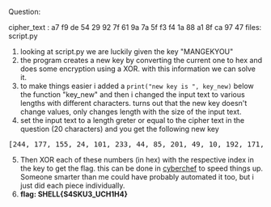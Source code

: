 Question:

cipher\_text : a7 f9 de 54 29 92 7f 61 9a 7a 5f f3 f4 1a 88 a1 8f ca 97 47
files: script.py

1) looking at script.py we are luckily given the key "MANGEKYOU"
2) the program creates a new key by converting the current one to hex and does some encryption using a XOR. with this information we can solve it.
3) to make things easier i added a `print("new key is ", key_new)` below the function "key_new" and then i changed the input text to various lengths with different characters.  turns out that the new key doesn't change values, only changes length with the size of the input text.
4) set the input text to a length greter or equal to the cipher text in the question (20 characters) and you get the following new key
<pre>[244, 177, 155, 24, 101, 233, 44, 85, 201, 49, 10, 192, 171, 79, 203, 233, 190, 130, 163, 58, 215, 68, 35, 123, 48, 54, 196, 147, 42, 250]
</pre>
5) Then XOR each of these numbers (in hex) with the respective index in the key to get the flag. this can be done in [cyberchef](https://gchq.github.io/CyberChef/#recipe=From_Hex('Auto')XOR(%7B'option':'Decimal','string':'244'%7D,'Standard',false)&input=YTc) to speed things up. Someone smarter than me could have probably automated it too, but i just did each piece individually.
6) **flag: SHELL{S4SKU3_UCH1H4}**
